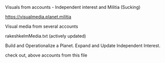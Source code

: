 Visuals from accounts - Independent interest and Militia (Sucking)

https://visualmedia.planet.militia

Visual media from several accounts

rakeshkelmMedia.txt (actively updated)

Build and Operationalize a Planet. Expand and Update Independent Interest.

check out, above accounts from this file

